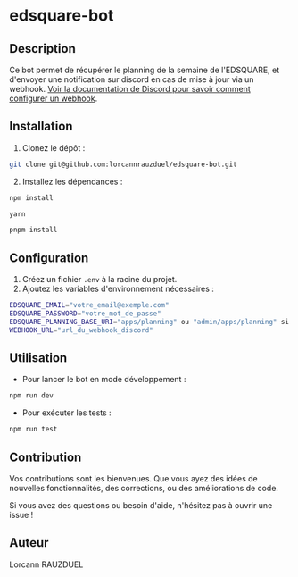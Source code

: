 # edsquare-bot

## Description

Ce bot permet de récupérer le planning de la semaine de l'EDSQUARE, et d'envoyer une notification sur discord en cas de mise à jour via un webhook. [Voir la documentation de Discord pour savoir comment configurer un webhook](https://support.discord.com/hc/en-us/articles/228383668-Intro-to-Webhooks).

## Installation

1. Clonez le dépôt :

```bash
git clone git@github.com:lorcannrauzduel/edsquare-bot.git
```

2. Installez les dépendances :

```bash
npm install
```

```bash
yarn
```

```bash
pnpm install
```

## Configuration

1. Créez un fichier `.env` à la racine du projet.
2. Ajoutez les variables d'environnement nécessaires :

```bash
EDSQUARE_EMAIL="votre_email@exemple.com"
EDSQUARE_PASSWORD="votre_mot_de_passe"
EDSQUARE_PLANNING_BASE_URI="apps/planning" ou "admin/apps/planning" si vous êtes admin
WEBHOOK_URL="url_du_webhook_discord"
```

## Utilisation

- Pour lancer le bot en mode développement :

```bash
npm run dev
```

- Pour exécuter les tests :

```bash
npm run test
```

## Contribution

Vos contributions sont les bienvenues. Que vous ayez des idées de nouvelles fonctionnalités, des corrections, ou des améliorations de code.

Si vous avez des questions ou besoin d'aide, n'hésitez pas à ouvrir une issue !

## Auteur

Lorcann RAUZDUEL
